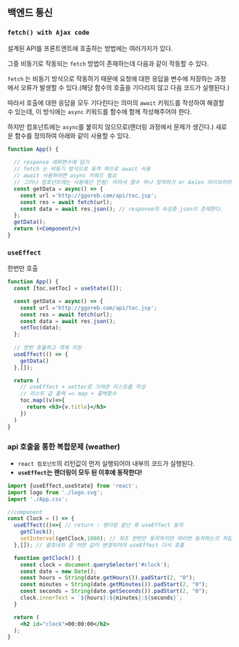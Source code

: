 ## 백엔드 통신

### `fetch() with Ajax code`
설계된 API를 프론트엔트에 호출하는 방법에는 여러가지가 있다.

그중 비동기로 작동되는 `fetch` 방법이 존재하는데 다음과 같이 작동할 수 있다.

`fetch` 는 비동기 방식으로 작동하기 때문에 요청에 대한 응답을 변수에 저장하는 과정에서 오류가 발생할 수 있다.(해당 함수의 호출을 기다리지 않고 다음 코드가 실행된다.)

따라서 호출에 대한 응답을 모두 기다린다는 의미의 `await` 키워드를 작성하여 해결할 수 있는데, 이 방식에는 `async` 키워드를 함수에 함께 작성해주어야 한다.

하지만 컴포넌트에는 `async`를 붙히지 않으므로(랜더링 과정에서 문제가 생긴다.) 새로운 함수를 정의하여 아래와 같이 사용할 수 있다.

```jsx
function App() {
  
  // response 레퍼변수에 담기
  // fetch 는 비동기 방식으로 동작 하므로 await 사용 
  // await 사용하려면 async 키워드 필요 
  // 그러나 컴포넌트에는 사용해선 안됨! 따라서 함수 하나 정의하기 or Axios 라이브러리 사용 가능
  const getData = async() => {
    const url ='http://ggoreb.com/api/toc.jsp';
    const res = await fetch(url);
    const data = await res.json(); // response의 속성중 json이 존재한다.
  };
  getData();
  return (<Component/>)
}
```

### `useEffect`

한번만 호출

```jsx
function App() {
  const [toc,setToc] = useState([]);

  const getData = async() => {
    const url ='http://ggoreb.com/api/toc.jsp';
    const res = await fetch(url);
    const data = await res.json();
    setToc(data);
  };
  
  // 한번 호출하고 객체 저장
  useEffect(() => {
    getData()
  },[]);

  return (
    // useEffect + setter로 가져온 리스트를 작성
    // 리스트 값 출력 => map + 콜백함수
    toc.map((v)=>{
      return <h3>{v.title}</h3>
    })
  )
}
```

### api 호출을 통한 복합문제 (weather)

- `react 컴포넌트`의 리턴값이 먼저 실행되어야 내부의 코드가 실행된다.
- **`useEffect`는 랜더링이 모두 된 이후에 동작한다!**

```jsx
import {useEffect,useState} from 'react';
import logo from './logo.svg';
import './App.css';

//component
const Clock = () => {
  useEffect(()=>{ // return : 랜더링 끝난 후 useEffect 동작
    getClock();
    setInterval(getClock,1000); // 최초 한번만 동작하지만 여러번 동작하는것 처럼 보이게 함
  },[]); // 괄호내의 준 어떤 값이 변경되어야 useEffect 다시 호출

  function getClock() {
    const clock = document.querySelector('#clock');
    const date = new Date();
    const hours = String(date.getHours()).padStart(2, "0");
    const minutes = String(date.getMinutes()).padStart(2, "0");
    const seconds = String(date.getSeconds()).padStart(2, "0");
    clock.innerText = `${hours}:${minutes}:${seconds}`;
  }

  return (
    <h2 id="clock">00:00:00</h2>
  );
}

```